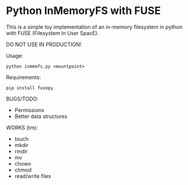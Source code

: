 Python InMemoryFS with FUSE
============================

This is a simple toy implementation of an in-memory filesystem in python with FUSE (Filesystem In User SpacE).

DO NOT USE IN PRODUCTION!

Usage: 

```
python inmemfs.py <mountpoint>
```

Requirements:

```
pip install fusepy
```

BUGS/TODO:

- Permissions
- Better data structures

WORKS (tm):

- touch
- mkdir
- rmdir
- mv 
- chown 
- chmod
- read/write files
